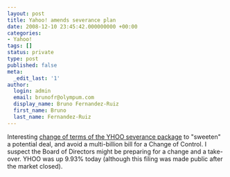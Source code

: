 ```yaml
---
layout: post
title: Yahoo! amends severance plan
date: 2008-12-10 23:45:42.000000000 +00:00
categories:
- Yahoo!
tags: []
status: private
type: post
published: false
meta:
  _edit_last: '1'
author:
  login: admin
  email: brunofr@olympum.com
  display_name: Bruno Fernandez-Ruiz
  first_name: Bruno
  last_name: Fernandez-Ruiz
---
```


Interesting <a
href="http://biz.yahoo.com/e/081210/yhoo8-k.html">change of terms of
the YHOO severance package</a> to "sweeten" a potential deal, and
avoid a multi-billion bill for a Change of Control. I suspect the
Board of Directors might be preparing for a change and a take-over.
YHOO was up 9.93% today (although this filing was made public after
the market closed).
